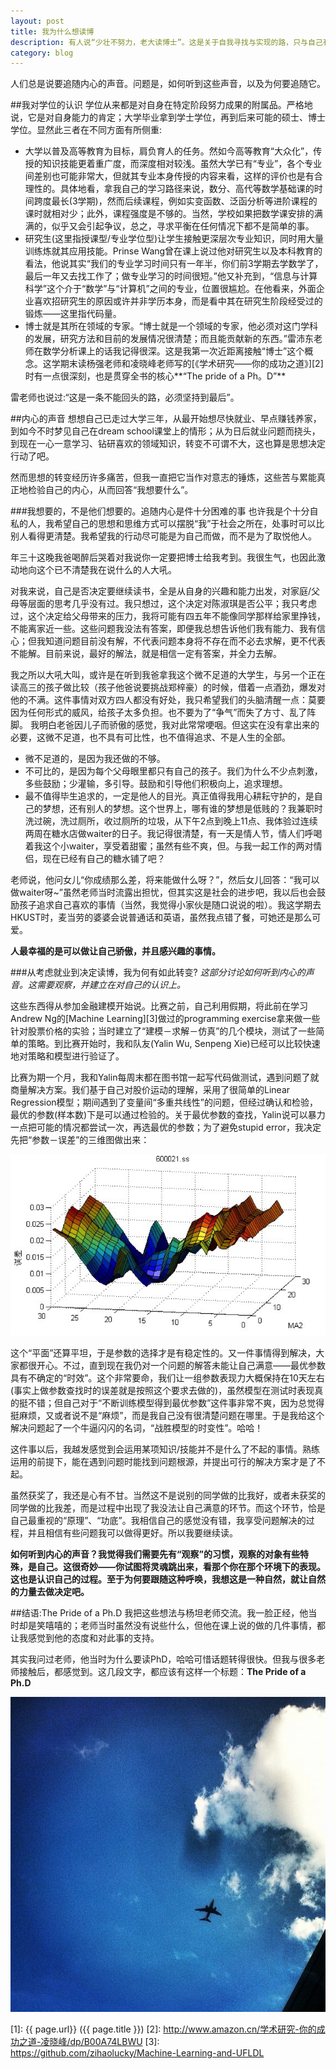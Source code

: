 ```yaml
---
layout: post
title: 我为什么想读博
description: 有人说“少壮不努力，老大读博士”。这是关于自我寻找与实现的路，只与自己有关；人生中很多事情，也都是这样。
category: blog
---
```


人们总是说要追随内心的声音。问题是，如何听到这些声音，以及为何要追随它。

##我对学位的认识
学位从来都是对自身在特定阶段努力成果的附属品。严格地说，它是对自身能力的肯定；大学毕业拿到学士学位，再到后来可能的硕士、博士学位。显然此三者在不同方面有所侧重:

* 大学以普及高等教育为目标，肩负育人的任务。然如今高等教育“大众化”，传授的知识技能更着重广度，而深度相对较浅。虽然大学已有“专业”，各个专业间差别也可能非常大，但就其专业本身传授的内容来看，这样的评价也是有合理性的。具体地看，拿我自己的学习路径来说，数分、高代等数学基础课的时间跨度最长(3学期)，然而后续课程，例如实变函数、泛函分析等进阶课程的课时就相对少；此外，课程强度是不够的。当然，学校如果把数学课安排的满满的，似乎又会引起争议，总之，寻求平衡在任何情况下都不是简单的事。
* 研究生(这里指授课型/专业学位型)让学生接触更深层次专业知识，同时用大量训练炼就其应用技能。Prinse Wang曾在课上说过他对研究生以及本科教育的看法，他说其实“我们的专业学习时间只有一年半，你们前3学期去学数学了，最后一年又去找工作了；做专业学习的时间很短。”他又补充到，“信息与计算科学”这个介于“数学”与“计算机”之间的专业，位置很尴尬。在他看来，外面企业喜欢招研究生的原因或许并非学历本身，而是看中其在研究生阶段经受过的锻炼——这里指代码量。
* 博士就是其所在领域的专家。“博士就是一个领域的专家，他必须对这门学科的发展，研究方法和目前的发展情况很清楚；而且能贡献新的东西。”雷沛东老师在数学分析课上的话我记得很深。这是我第一次近距离接触“博士”这个概念。这学期末读杨强老师和凌晓峰老师写的[《学术研究——你的成功之道》][2]时有一点很深刻，也是贯穿全书的核心**“The pride of a Ph。D”**

雷老师也说过:“这是一条不能回头的路，必须坚持到最后”。





##内心的声音
想想自己已走过大学三年，从最开始想尽快就业、早点赚钱养家，到如今不时梦见自己在dream school课堂上的情形；从为日后就业问题而挠头，到现在一心一意学习、钻研喜欢的领域知识，转变不可谓不大，这也算是思想决定行动了吧。

然而思想的转变经历许多痛苦，但我一直把它当作对意志的锤炼，这些苦与累能真正地检验自己的内心，从而回答“我想要什么”。


###我想要的，不是他们想要的。追随内心是件十分困难的事
也许我是个十分自私的人，我希望自己的思想和思维方式可以摆脱“我”于社会之所在，处事时可以比别人看得更清楚。我希望我的行动尽可能是为自己而做，而不是为了取悦他人。

年三十这晚我爸喝醉后哭着对我说你一定要把博士给我考到。我很生气，也因此激动地向这个已不清楚我在说什么的人大吼。

对我来说，自己是否决定要继续读书，全是从自身的兴趣和能力出发，对家庭/父母等层面的思考几乎没有过。我只想过，这个决定对陈淑琪是否公平；我只考虑过，这个决定给父母带来的压力，我将可能有四五年不能像同学那样给家里挣钱，不能离家近一些。这些问题我没法有答案，即便我总想告诉他们我有能力、我有信心；但我知道问题目前没有解，不代表问题本身将不存在而不必去求解，更不代表不能解。目前来说，最好的解法，就是相信一定有答案，并全力去解。

我之所以大吼大叫，或许是在听到我爸拿我这个微不足道的大学生，与另一个正在读高三的孩子做比较（孩子他爸说要挑战郑梓豪）的时候，借着一点酒劲，爆发对他的不满。这件事情对双方四人都没有好处，我只希望我们的头脑清醒一点：莫要因为任何形式的威风，给孩子太多负担。也不要为了“争气”而失了方寸、乱了阵脚。
我明白老爸因儿子而骄傲的感觉，我对此常常哽咽。但这实在没有拿出来的必要，这微不足道，也不具有可比性，也不值得追求、不是人生的全部。
* 微不足道的，是因为我还做的不够。
* 不可比的，是因为每个父母眼里都只有自己的孩子。我们为什么不少点刺激，多些鼓励；少灌输，多引导。鼓励和引导他们积极向上，追求理想。
* 最不值得毕生追求的，一定是他人的目光。真正值得我用心耕耘守护的，是自己的梦想，还有别人的梦想。这个世界上，哪有谁的梦想是低贱的？我兼职时洗过碗，洗过厕所，收过厕所的垃圾，从下午2点到晚上11点、我体验过连续两周在糖水店做waiter的日子。我记得很清楚，有一天是情人节，情人们呼喝着我这个小waiter，享受着甜蜜；虽然有些不爽，但。与我一起工作的两对情侣，现在已经有自己的糖水铺了吧？

老师说，他问女儿“你成绩那么差，将来能做什么呀？”，然后女儿回答：“我可以做waiter呀~”虽然老师当时流露出担忧，但其实这是社会的进步吧，我以后也会鼓励孩子追求自己喜欢的事情（当然，我觉得小家伙是随口说说的啦）。我这学期去HKUST时，麦当劳的婆婆会说普通话和英语，虽然我点错了餐，可她还是那么可爱。

**人最幸福的是可以做让自己骄傲，并且感兴趣的事情。**


###从考虑就业到决定读博，我为何有如此转变?
*这部分讨论如何听到内心的声音。这需要观察，并建立在对自己的认识上。*

这些东西得从参加金融建模开始说。比赛之前，自己利用假期，将此前在学习Andrew Ng的[Machine Learning][3]做过的programming exercise拿来做一些针对股票价格的实验；当时建立了“建模－求解－仿真”的几个模块，测试了一些简单的策略。到比赛开始时，我和队友(Yalin Wu, Senpeng Xie)已经可以比较快速地对策略和模型进行验证了。

比赛为期一个月，我和Yalin每周末都在图书馆一起写代码做测试，遇到问题了就商量解决方案。我们基于自己对股价运动的理解，采用了很简单的Linear Regression模型；期间遇到了变量间“多重共线性”的问题，但经过确认和检验，最优的参数(样本数)下是可以通过检验的。关于最优参数的查找，Yalin说可以暴力一点把可能的情况都尝试一次，再选最优的参数；为了避免stupid error，我决定先把“参数－误差”的三维图做出来：

![Best-Parameters](/images/why-pursue-doctoral-degree/best-parameters.png)

这个“平面”还算平坦，于是参数的选择才是有稳定性的。又一件事情得到解决，大家都很开心。不过，直到现在我仍对一个问题的解答未能让自己满意——最优参数具有不确定的“时效”。这个非常要命，我们让一组参数表现力大概保持在10天左右(事实上做参数查找时的误差就是按照这个要求去做的)，虽然模型在测试时表现真的挺不错；但自己对于“不断训练模型得到最优参数”这件事非常不爽，因为总觉得挺麻烦，又或者说不是“麻烦”，而是我自己没有很清楚问题在哪里。于是我给这个解决问题起了一个牛逼闪闪的名词，“战胜模型的时变性”。哈哈！

这件事以后，我越发感觉到会运用某项知识/技能并不是什么了不起的事情。熟练运用的前提下，能在遇到问题时能找到问题根源，并提出可行的解决方案才是了不起。

虽然获奖了，我还是心有不甘。当然这不是说别的同学做的比我好，或者未获奖的同学做的比我差，而是过程中出现了我没法让自己满意的环节。而这个环节，恰是自己最重视的“原理”、“功底”。我相信自己的感觉没有错，我享受问题解决的过程，并且相信有些问题我可以做得更好。所以我要继续读。

**如何听到内心的声音？我觉得我们需要先有“观察”的习惯，观察的对象有些特殊，是自己。这很奇妙——你试图将灵魂跳出来，看那个你在那个环境下的表现。这也是认识自己的过程。至于为何要跟随这种呼唤，我想这是一种自然，就让自然的力量去做决定吧。**




##结语:The Pride of a Ph.D
我把这些想法与杨坦老师交流。我一脸正经，他当时却是笑嘻嘻的；老师当时虽然没有说些什么，但他在课上说的做的几件事情，都让我感觉到他的态度和对此事的支持。

其实我问过老师，他当时为什么要读PhD，哈哈可惜话题转得很快。但我与很多老师接触后，都感觉到。这几段文字，都应该有这样一个标题：**The Pride of a Ph.D**


![fly-in-the-sky](/images/why-pursue-doctoral-degree/sky.JPG)


[zihaolucky]:    http://zihaolucky.github.io  "zihaolucky"
[1]:    {{ page.url}}  ({{ page.title }})
[2]: http://www.amazon.cn/学术研究-你的成功之道-凌晓峰/dp/B00A74LBWU
[3]: https://github.com/zihaolucky/Machine-Learning-and-UFLDL
